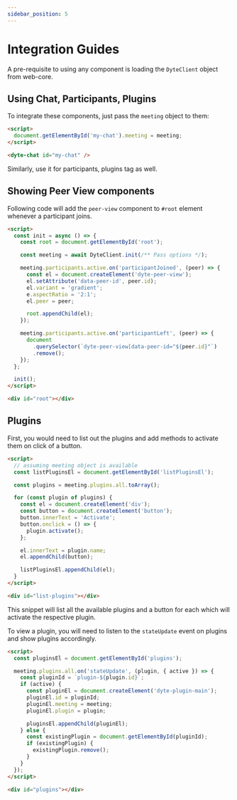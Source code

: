 ```yaml
---
sidebar_position: 5
---
```


# Integration Guides

A pre-requisite to using any component is loading the `DyteClient` object from web-core.

## Using Chat, Participants, Plugins

To integrate these components, just pass the `meeting` object to them:

```html
<script>
  document.getElementById('my-chat').meeting = meeting;
</script>

<dyte-chat id="my-chat" />
```

Similarly, use it for participants, plugins tag as well.

## Showing Peer View components

Following code will add the `peer-view` component to `#root` element whenever a participant joins.

```html
<script>
  const init = async () => {
    const root = document.getElementById('root');

    const meeting = await DyteClient.init(/** Pass options */);

    meeting.participants.active.on('participantJoined', (peer) => {
      const el = document.createElement('dyte-peer-view');
      el.setAttribute('data-peer-id', peer.id);
      el.variant = 'gradient';
      e.aspectRatio = '2:1';
      el.peer = peer;

      root.appendChild(el);
    });

    meeting.participants.active.on('participantLeft', (peer) => {
      document
        .querySelector(`dyte-peer-view[data-peer-id="${peer.id}"`)
        .remove();
    });
  };

  init();
</script>

<div id="root"></div>
```

## Plugins

First, you would need to list out the plugins and add methods to activate them on click of a button.

```html
<script>
  // assuming meeting object is available
  const listPluginsEl = document.getElementById('listPluginsEl');

  const plugins = meeting.plugins.all.toArray();

  for (const plugin of plugins) {
    const el = document.createElement('div');
    const button = document.createElement('button');
    button.innerText = 'Activate';
    button.onclick = () => {
      plugin.activate();
    };

    el.innerText = plugin.name;
    el.appendChild(button);

    listPluginsEl.appendChild(el);
  }
</script>

<div id="list-plugins"></div>
```

This snippet will list all the available plugins and a button for each which will activate the respective plugin.

To view a plugin, you will need to listen to the `stateUpdate` event on plugins and show plugins accordingly.

```html
<script>
  const pluginsEl = document.getElementById('plugins');

  meeting.plugins.all.on('stateUpdate', (plugin, { active }) => {
    const pluginId = `plugin-${plugin.id}`;
    if (active) {
      const pluginEl = document.createElement('dyte-plugin-main');
      pluginEl.id = pluginId;
      pluginEl.meeting = meeting;
      pluginEl.plugin = plugin;

      pluginsEl.appendChild(pluginEl);
    } else {
      const existingPlugin = document.getElementById(pluginId);
      if (existingPlugin) {
        existingPlugin.remove();
      }
    }
  });
</script>

<div id="plugins"></div>
```
